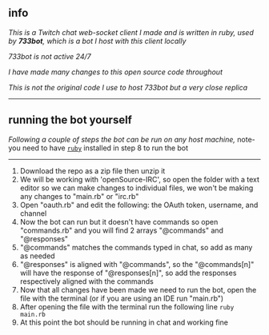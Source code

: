 ## info

_This is a Twitch chat web-socket client I made and is written in ruby, used by **733bot**, which is a bot I host with this client locally_

_733bot is not active 24/7_

_I have made many changes to this open source code throughout_

_This is not the original code I use to host 733bot but a very close replica_

---

## running the bot yourself

_Following a couple of steps the bot can be run on any host machine,_ note- you need to have [`ruby`](https://www.ruby-lang.org/) installed in step 8 to run the bot

---

1. Download the repo as a zip file then unzip it
2. We will be working with 'openSource-IRC', so open the folder with a text editor so we can make changes to individual files, we won't be making any changes to "main.rb" or "irc.rb"
3. Open "oauth.rb" and edit the following: the OAuth token, username, and channel
4. Now the bot can run but it doesn't have commands so open "commands.rb" and you will find 2 arrays "@commands" and "@responses"
5. "@commands" matches the commands typed in chat, so add as many as needed
6. "@responses" is aligned with "@commands", so the "@commands[n]" will have the response of "@responses[n]", so add the responses respectively aligned with the commands
7. Now that all changes have been made we need to run the bot, open the file with the terminal (or if you are using an IDE run "main.rb")
8. After opening the file with the terminal run the following line `ruby main.rb`
9. At this point the bot should be running in chat and working fine
